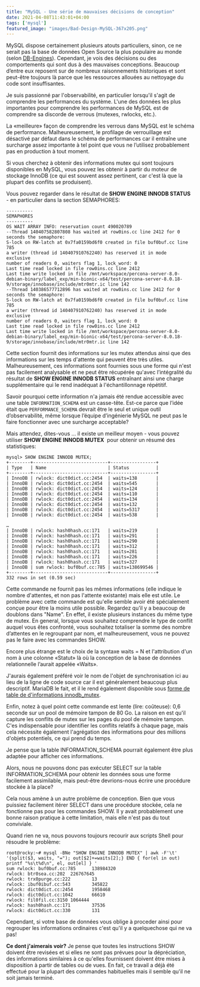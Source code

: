 ```yaml
---
title: "MySQL - Une série de mauvaises décisions de conception"
date: 2021-04-08T11:43:01+04:00
tags: ['mysql']
featured_image: "images/Bad-Design-MySQL-367x205.png"
---
```


MySQL dispose certainement plusieurs atouts particuliers, sinon, ce ne serait pas la base de données Open Source la plus populaire au monde (selon [DB-Engines](https://db-engines.com/en/ranking)). Cependant, je vois des décisions ou des comportements qui sont dus à des mauvaises conceptions. Beaucoup d’entre eux reposent sur de nombreux raisonnements historiques et sont peut-être toujours là parce que les ressources allouées au nettoyage du code sont insuffisantes.

Je suis passionné par l'observabilité, en particulier lorsqu'il s'agit de comprendre les performances du système. L'une des données les plus importantes pour comprendre les performances de MySQL est de comprendre sa discorde de verrous (mutexes, rwlocks, etc.).

La «meilleure» façon de comprendre les verrous dans MySQL est le schéma de performance. Malheureusement, le profilage de verrouillage est désactivé par défaut dans le schéma de performances car il entraîne une surcharge assez importante à tel point que vous ne l’utilisez probablement pas en production à tout moment.

Si vous cherchez à obtenir des informations mutex qui sont toujours disponibles en MySQL, vous pouvez les obtenir à partir du moteur de stockage InnoDB (ce qui est souvent assez pertinent, car c'est là que la plupart des conflits se produisent).

Vous pouvez regarder dans le résultat de **SHOW ENGINE INNODB STATUS** - en particulier dans la section SEMAPHORES:

```
----------
SEMAPHORES
----------
OS WAIT ARRAY INFO: reservation count 490020789
--Thread 140407582807808 has waited at row0ins.cc line 2412 for 0 seconds the semaphore:
S-lock on RW-latch at 0x7fa0159bd6f0 created in file buf0buf.cc line 785
a writer (thread id 140407910762240) has reserved it in mode  exclusive
number of readers 0, waiters flag 1, lock_word: 0
Last time read locked in file row0ins.cc line 2412
Last time write locked in file /mnt/workspace/percona-server-8.0-debian-binary/label_exp/min-bionic-x64/test/percona-server-8.0.18-9/storage/innobase/include/mtr0mtr.ic line 142
--Thread 140386577712896 has waited at row0ins.cc line 2412 for 0 seconds the semaphore:
S-lock on RW-latch at 0x7fa0159bd6f0 created in file buf0buf.cc line 785
a writer (thread id 140407910762240) has reserved it in mode  exclusive
number of readers 0, waiters flag 1, lock_word: 0
Last time read locked in file row0ins.cc line 2412
Last time write locked in file /mnt/workspace/percona-server-8.0-debian-binary/label_exp/min-bionic-x64/test/percona-server-8.0.18-9/storage/innobase/include/mtr0mtr.ic line 142
```

Cette section fournit des informations sur les mutex attendus ainsi que des informations sur les temps d'attente qui peuvent être très utiles. Malheureusement, ces informations sont fournies sous une forme qui n'est pas facilement analysable et ne peut être récupérée qu'avec l’intégralité du résultat de **SHOW ENGINE INNODB STATUS** entraînant ainsi une charge supplémentaire qui le rend inadéquat à l'échantillonnage répétitif.

Savoir pourquoi cette information n'a jamais été rendue accessible avec une table `INFORMATION_SCHEMA` est un casse-tête. Est-ce parce que l’idée était que `PERFORMANCE_SCHEMA` devrait être le seul et unique outil d’observabilité, même lorsque l’équipe d’ingénierie MySQL ne peut pas le faire fonctionner avec une surcharge acceptable?

Mais attendez, dites-vous ... il existe un meilleur moyen - vous pouvez utiliser **SHOW ENGINE INNODB MUTEX**  pour obtenir un résumé des statistiques:

```
mysql> SHOW ENGINE INNODB MUTEX;
+--------+----------------------------+-----------------+
| Type   | Name                       | Status          |
+--------+----------------------------+-----------------+
| InnoDB | rwlock: dict0dict.cc:2454  | waits=138       |
| InnoDB | rwlock: dict0dict.cc:2454  | waits=545       |
| InnoDB | rwlock: dict0dict.cc:2454  | waits=124       |
| InnoDB | rwlock: dict0dict.cc:2454  | waits=110       |
| InnoDB | rwlock: dict0dict.cc:2454  | waits=134       |
| InnoDB | rwlock: dict0dict.cc:2454  | waits=132       |
| InnoDB | rwlock: dict0dict.cc:2454  | waits=5317      |
| InnoDB | rwlock: dict0dict.cc:2454  | waits=538       |

…
| InnoDB | rwlock: hash0hash.cc:171   | waits=219       |
| InnoDB | rwlock: hash0hash.cc:171   | waits=291       |
| InnoDB | rwlock: hash0hash.cc:171   | waits=290       |
| InnoDB | rwlock: hash0hash.cc:171   | waits=312       |
| InnoDB | rwlock: hash0hash.cc:171   | waits=281       |
| InnoDB | rwlock: hash0hash.cc:171   | waits=226       |
| InnoDB | rwlock: hash0hash.cc:171   | waits=327       |
| InnoDB | sum rwlock: buf0buf.cc:785 | waits=138699546 |
+--------+----------------------------+-----------------+
332 rows in set (0.59 sec)
```

Cette commande ne fournit pas les mêmes informations (elle indique le nombre d'attentes, et non pas l'attente existante) mais elle est utile. Le problème avec cette commande est qu'elle semble avoir été spécialement conçue pour être la moins utile possible. Regardez qu’il y a beaucoup de doublons dans "Name". En effet, il existe plusieurs instances du même type de mutex. En general, lorsque vous souhaitez comprendre le type de conflit auquel vous êtes confronté, vous souhaitez totaliser la somme des nombre d’attentes en le regroupant par nom, et malheureusement, vous ne pouvez pas le faire avec les commandes SHOW.

Encore plus étrange est le choix de la syntaxe waits = N et l'attribution d'un nom à une colonne «Statut» là où la conception de la base de données relationnelle l’aurait appelée «Waits».

J'aurais également préféré voir le nom de l'objet de synchronisation ici au lieu de la ligne de code source car il est généralement beaucoup plus descriptif. MariaDB le fait, et il le rend également disponible sous [forme de table de d'informations innodb_mutex](https://mariadb.com/kb/en/information-schema-innodb_mutexes-table/).

Enfin, notez à quel point cette commande est lente (lire: coûteuse): 0,6 seconde sur un pool de mémoire tampon de 80 Go. La raison en est qu'il capture les conflits de mutex sur les pages du pool de mémoire tampon. C'es indispensable pour identifier les conflits relatifs à chaque page, mais cela nécessite également l'agrégation des informations pour des millions d'objets potentiels, ce qui prend du temps.

Je pense que la table INFORMATION_SCHEMA pourrait également être plus adaptée pour afficher ces informations.

Alors, nous ne pouvons donc pas exécuter SELECT sur la table INFORMATION_SCHEMA pour obtenir les données sous une forme facilement assimilable, mais peut-être devrions-nous écrire une procédure stockée à la place? 

Cela nous amène à un autre problème de conception. Bien que vous puissiez facilement itérer SELECT dans une procédure stockée, cela ne fonctionne pas pour les commandes SHOW. Il y avait probablement une bonne raison pratique à cette limitation, mais elle n'est pas du tout conviviale.

Quand rien ne va, nous pouvons toujours recourir aux scripts Shell pour résoudre le problème:

```
root@rocky:~# mysql -BNe "SHOW ENGINE INNODB MUTEX" | awk -F'\t' '{split($3, waits, "="); out[$2]+=waits[2];} END { for(el in out) printf "%s\t%d\n", el, out[el] } '
sum rwlock: buf0buf.cc:785      138984320
rwlock: btr0sea.cc:202  226767645
rwlock: trx0purge.cc:222        13
rwlock: ibuf0ibuf.cc:543        345822
rwlock: dict0dict.cc:2454       1958468
rwlock: dict0dict.cc:1042       66610
rwlock: fil0fil.cc:3150 1064444
rwlock: hash0hash.cc:171        37536
rwlock: dict0dict.cc:330        131
```

Cependant, si votre base de données vous oblige à proceder ainsi pour regrouper les informations ordinaires c'est qu'il y a quelquechose qui ne va pas!

**Ce dont j'aimerais voir?** Je pense que toutes les instructions SHOW doivent être revisées et si elles ne sont pas prévues pour la dépréciation, des informations similaires à ce qu'elles fournissent doivent être mises à disposition à partir de tables ou de vues. En fait, ce travail a déjà été effectué pour la plupart des commandes habituelles mais il semble qu'il ne soit jamais terminé.

